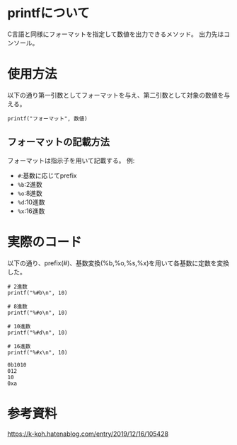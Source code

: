 # printfについて
C言語と同様にフォーマットを指定して数値を出力できるメソッド。
出力先はコンソール。

# 使用方法
以下の通り第一引数としてフォーマットを与え、第二引数として対象の数値を与える。

```
printf("フォーマット", 数値)
```

## フォーマットの記載方法
フォーマットは指示子を用いて記載する。
例: 
- `#`:基数に応じてprefix
- `%b`:2進数
- `%o`:8進数
- `%d`:10進数
- `%x`:16進数

# 実際のコード
以下の通り、prefix(#)、基数変換(%b,%o,%s,%x)を用いて各基数に定数を変換した。

```
# 2進数
printf("%#b\n", 10)

# 8進数
printf("%#o\n", 10)

# 10進数
printf("%#d\n", 10)

# 16進数
printf("%#x\n", 10)
```

```
0b1010
012
10
0xa
```

# 参考資料
https://k-koh.hatenablog.com/entry/2019/12/16/105428
